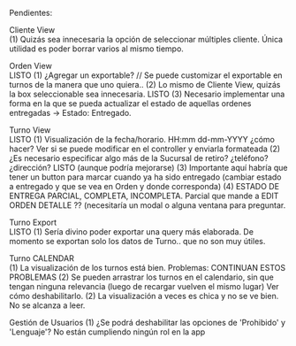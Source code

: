Pendientes:

Cliente View	
    (1) Quizás sea innecesaria la opción de seleccionar múltiples cliente. Única utilidad es poder borrar varios al  mismo tiempo.

Orden View	
    LISTO (1) ¿Agregar un exportable? // Se puede customizar el exportable en turnos de la manera que uno quiera.. 
    (2) Lo mismo de Cliente View, quizás la box seleccionable sea innecesaria. 
    LISTO (3) Necesario implementar una forma en la que se pueda actualizar el estado de aquellas ordenes entregadas -> Estado: Entregado.

Turno View	
    LISTO (1) Visualización de la fecha/horario. HH:mm dd-mm-YYYY ¿cómo hacer? Ver si se puede modificar en el controller y enviarla formateada 
    (2) ¿Es necesario especificar algo más de la Sucursal de retiro? ¿teléfono? ¿dirección? 
    LISTO (aunque podría mejorarse) (3) Importante aquí habría que tener un button para marcar cuando ya ha sido entregado (cambiar estado a entregado y que se vea en Orden y donde corresponda)
    (4) ESTADO DE ENTREGA PARCIAL, COMPLETA, INCOMPLETA. Parcial que mande a EDIT ORDEN DETALLE ?? (necesitaría un modal o alguna ventana para preguntar.

Turno Export	
    LISTO (1) Sería divino poder exportar una query más elaborada. De momento se exportan solo los datos de Turno.. que no son muy útiles. 

Turno CALENDAR	
    (1) La visualización de los turnos está bien. 
    Problemas: CONTINUAN ESTOS PROBLEMAS
    (2) Se pueden arrastrar los turnos en el calendario, sin que tengan ninguna relevancia (luego de recargar vuelven el mismo lugar) Ver cómo deshabilitarlo. 
    (2) La visualización a veces es chica y no se ve bien. No se alcanza a leer. 

Gestión de Usuarios	
    (1) ¿Se podrá deshabilitar las opciones de 'Prohibido' y 'Lenguaje'? No están cumpliendo ningún rol en la app
	

